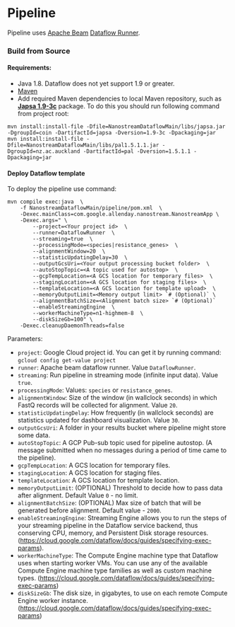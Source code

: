 # Pipeline

Pipeline uses [Apache Beam](https://beam.apache.org/get-started/beam-overview/) [Dataflow Runner](https://beam.apache.org/documentation/runners/dataflow/). 


### Build from Source

#### Requirements:
- Java 1.8. Dataflow does not yet support 1.9 or greater.
- [Maven](https://maven.apache.org/install.html)
- Add required Maven dependencies to local Maven repository, such as [**Japsa 1.9-3c**](https://github.com/mdcao/japsa) package. To do this you should run following command from project root:
```
mvn install:install-file -Dfile=NanostreamDataflowMain/libs/japsa.jar -DgroupId=coin -DartifactId=japsa -Dversion=1.9-3c -Dpackaging=jar
mvn install:install-file -Dfile=NanostreamDataflowMain/libs/pal1.5.1.1.jar -DgroupId=nz.ac.auckland -DartifactId=pal -Dversion=1.5.1.1 -Dpackaging=jar
```

#### Deploy Dataflow template

To deploy the pipeline use command:

```
mvn compile exec:java  \
    -f NanostreamDataflowMain/pipeline/pom.xml  \
    -Dexec.mainClass=com.google.allenday.nanostream.NanostreamApp \
    -Dexec.args=" \
        --project=<Your project id>  \
        --runner=DataflowRunner  \
        --streaming=true  \
        --processingMode=<species|resistance_genes>  \
        --alignmentWindow=20  \
        --statisticUpdatingDelay=30  \
        --outputGcsUri=<Your output processing bucket folder>  \
        --autoStopTopic=<A topic used for autostop>  \
        --gcpTempLocation=<A GCS location for temporary files>  \
        --stagingLocation=<A GCS location for staging files>  \
        --templateLocation=<A GCS location for template upload>  \
        --memoryOutputLimit=<Memory output limit> `# (Optional)` \
        --alignmentBatchSize=<Aligmnent batch size> `# (Optional)`
        --enableStreamingEngine  \
        --workerMachineType=n1-highmem-8  \
        --diskSizeGb=100" \
    -Dexec.cleanupDaemonThreads=false
```

Parameters:
- `project`: Google Cloud project id. You can get it by running command: `gcloud config get-value project`  
- `runner`: Apache beam dataflow runner. Value `DataflowRunner`.  
- `streaming`: Run pipeline in streaming mode (infinite input data). Value `true`.
- `processingMode`: Values: `species` or `resistance_genes`.  
- `alignmentWindow`: Size of the window (in wallclock seconds) in which FastQ records will be collected for alignment. Value `20`. 
- `statisticUpdatingDelay`: How frequently (in wallclock seconds) are statistics updated for dashboard visualization. Value `30`.
- `outputGcsUri`: A folder in your results bucket where pipeline might store some data.
- `autoStopTopic`: A GCP Pub-sub topic used for pipeline autostop. (A message submitted when no messages during a period of time came to the pipeline).  
- `gcpTempLocation`: A GCS location for temporary files.
- `stagingLocation`: A GCS location for staging files.
- `templateLocation`: A GCS location for template location.
- `memoryOutputLimit`: (OPTIONAL) Threshold to decide how to pass data after alignment. Default Value `0` - no limit. 
- `alignmentBatchSize`: (OPTIONAL) Max size of batch that will be generated before alignment. Default value - `2000`.
- `enableStreamingEngine`: Streaming Engine allows you to run the steps of your streaming pipeline in the Dataflow service backend, thus conserving CPU, memory, and Persistent Disk storage resources. (https://cloud.google.com/dataflow/docs/guides/specifying-exec-params).
- `workerMachineType`: The Compute Engine machine type that Dataflow uses when starting worker VMs. You can use any of the available Compute Engine machine type families as well as custom machine types. (https://cloud.google.com/dataflow/docs/guides/specifying-exec-params)
- `diskSizeGb`: The disk size, in gigabytes, to use on each remote Compute Engine worker instance. (https://cloud.google.com/dataflow/docs/guides/specifying-exec-params) 


